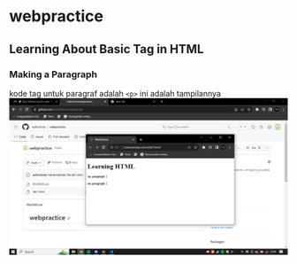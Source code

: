 # webpractice
## Learning About Basic Tag in HTML

### Making a Paragraph
kode tag untuk paragraf adalah `<p>`
ini adalah tampilannya 
![Gambar 1](ss/ss_web.png)

